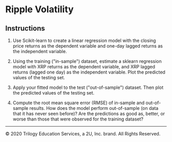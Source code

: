 # Ripple Volatility

## Instructions

1. Use Scikit-learn to create a linear regression model with the closing price returns as the dependent variable and one-day lagged returns as the independent variable.

2. Using the training ("in-sample") dataset, estimate a sklearn regression model with XRP returns as the dependent variable, and XRP lagged returns (lagged one day) as the independent variable. Plot the predicted values of the testing set.

3. Apply your fitted model to the test ("out-of-sample") dataset. Then plot the predicted values of the testing set.

4. Compute the root mean square error (RMSE) of in-sample and out-of-sample results. How does the model perform out-of-sample (on data that it has never seen before)? Are the predictions as good as, better, or worse than those that were observed for the training dataset?

---

© 2020 Trilogy Education Services, a 2U, Inc. brand. All Rights Reserved.
